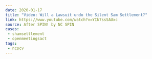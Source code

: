 ```yaml
---
date: 2020-01-17
title: "Video: Will a Lawsuit undo the Silent Sam Settlement?"
link: https://www.youtube.com/watch?v=YIk7ssSAUxc
source: After SPIN! by NC SPIN
cases:
 - shamsettlement
 - openmeetingsact
tags:
 - ncscv
---
```

